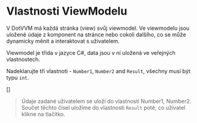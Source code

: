 ﻿Vlastnosti ViewModelu
=====================
V DotVVM má každá stránka (view) svůj viewmodel. Ve viewmodelu jsou uložené údaje z komponent na stránce nebo cokoli dalšího, co se může dynamicky měnit a interaktovat s uživatelem.

Viewmodel je třída v jazyce C#, data jsou v ní uložená ve veřejných vlastnostech.

Nadeklarujte tři vlastnoti - `Number1`, `Number2` and `Result`, všechny musí být typu `int`.

[<CSharpExercise Initial="samples/CalculatorViewModel_Stage1.cs"
                 Final="samples/CalculatorViewModel_Stage2.cs"
                 DisplayName="CalculatorViewModel.cs"
                 ValidatorId="Lesson1Step4Validator" />]

> Údaje zadané uživatelem se uloží do vlastností Number1, Number2. Součet těchto čísel uložíme do vlastnosti `Result` poté, co uživatel klikne na tlačítko.

